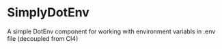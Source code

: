 # SimplyDotEnv
A simple DotEnv component for working with environment variabls in .env file (decoupled from CI4)
